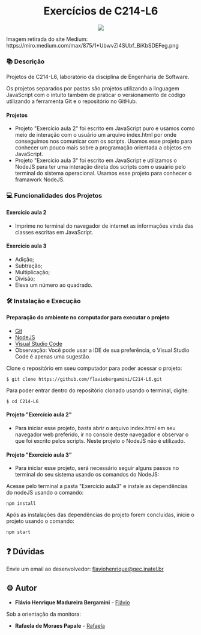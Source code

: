 <h1 align="center">Exercícios de C214-L6</h1>

<p align="center">
    <img src="https://miro.medium.com/max/875/1*UbwvZi4SUbf_BiKbSDEFeg.png">
</p>
Imagem retirada do site Medium: https://miro.medium.com/max/875/1*UbwvZi4SUbf_BiKbSDEFeg.png

### :books: Descrição

<p>Projetos de C214-L6, laboratório da disciplina de Engenharia de Software.</p>
<p>Os projetos separados por pastas são projetos utilizando a linguagem JavaScript
com o intuito também de praticar o versionamento de código utilizando a ferramenta 
Git e o repositório no GitHub.</p>

#### Projetos
- Projeto "Exercício aula 2" foi escrito em JavaScript puro e usamos como meio de interação com o usuário um arquivo index.html por onde conseguimos nos comunicar com os scripts. Usamos esse projeto para conhecer um pouco mais sobre a programação orientada a objetos em JavaScript. 
- Projeto "Exercício aula 3" foi escrito em JavaScript e utilizamos o NodeJS para ter uma
interação direta dos scripts com o usuário pelo terminal do sistema operacional. Usamos esse projeto para conhecer o framawork NodeJS.

### :computer: Funcionalidades dos Projetos
#### Exercício aula 2
- Imprime no terminal do navegador de internet as informações vinda das classes escritas em JavaScript. 

#### Exercício aula 3
- Adição;
- Subtração;
- Multiplicação;
- Divisão;
- Eleva um número ao quadrado.

### :hammer_and_wrench: Instalação e Execução
#### Preparação do ambiente no computador para executar o projeto
- [Git](https://git-scm.com/)
- [NodeJS](https://nodejs.org/en/)
- [Visual Studio Code](https://code.visualstudio.com/download)
- Observação: Você pode usar a IDE de sua preferência, o Visual Studio Code é apenas uma sugestão.

Clone o repositório em sseu computador para poder acessar o projeto:
```
$ git clone https://github.com/flaviobergamini/C214-L6.git
```
Para poder entrar dentro do repositório clonado usando o terminal, digite: 
```
$ cd C214-L6
```

#### Projeto "Exercício aula 2"
- Para iniciar esse projeto, basta abrir o arquivo index.html em seu navegador web preferido, ir no console deste navegador e observar o que foi excrito pelos scripts. Neste projeto o NodeJS não é utilizado.

#### Projeto "Exercício aula 3"
- Para iniciar esse projeto, será necessário seguir alguns passos no terminal do seu sistema usando os comandos do NodeJS:

Acesse pelo terminal a pasta "Exercício aula3" e instale as dependências do nodeJS usando o comando:
```
npm install
```

Após as instalações das dependências do projeto forem concluídas, inicie o projeto usando o comando:
```
npm start
```

## :question: Dúvidas
Envie um email ao desenvolvedor: flaviohenrique@gec.inatel.br

## :gear: Autor

* **Flávio Henrique Madureira Bergamini** - [Flávio](https://github.com/flaviobergamini)

Sob a orientação da monitora:
* **Rafaela de Moraes Papale** - [Rafaela](https://github.com/RafaelaPapale)




